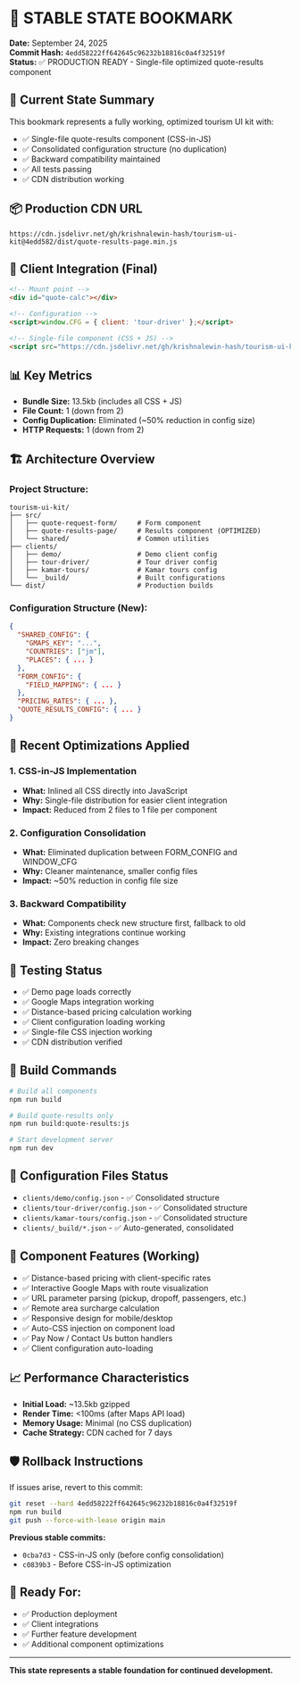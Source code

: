 # 🔖 STABLE STATE BOOKMARK
**Date:** September 24, 2025  
**Commit Hash:** `4edd58222ff642645c96232b18816c0a4f32519f`  
**Status:** ✅ PRODUCTION READY - Single-file optimized quote-results component

## 🎯 **Current State Summary**
This bookmark represents a fully working, optimized tourism UI kit with:
- ✅ Single-file quote-results component (CSS-in-JS)
- ✅ Consolidated configuration structure (no duplication)
- ✅ Backward compatibility maintained
- ✅ All tests passing
- ✅ CDN distribution working

## 📦 **Production CDN URL**
```
https://cdn.jsdelivr.net/gh/krishnalewin-hash/tourism-ui-kit@4edd582/dist/quote-results-page.min.js
```

## 🔧 **Client Integration (Final)**
```html
<!-- Mount point -->
<div id="quote-calc"></div>

<!-- Configuration -->
<script>window.CFG = { client: 'tour-driver' };</script>

<!-- Single-file component (CSS + JS) -->
<script src="https://cdn.jsdelivr.net/gh/krishnalewin-hash/tourism-ui-kit@4edd582/dist/quote-results-page.min.js"></script>
```

## 📊 **Key Metrics**
- **Bundle Size:** 13.5kb (includes all CSS + JS)
- **File Count:** 1 (down from 2)
- **Config Duplication:** Eliminated (~50% reduction in config size)
- **HTTP Requests:** 1 (down from 2)

## 🏗️ **Architecture Overview**

### **Project Structure:**
```
tourism-ui-kit/
├── src/
│   ├── quote-request-form/     # Form component
│   ├── quote-results-page/     # Results component (OPTIMIZED)
│   └── shared/                 # Common utilities
├── clients/
│   ├── demo/                   # Demo client config
│   ├── tour-driver/            # Tour driver config
│   ├── kamar-tours/            # Kamar tours config
│   └── _build/                 # Built configurations
└── dist/                       # Production builds
```

### **Configuration Structure (New):**
```json
{
  "SHARED_CONFIG": {
    "GMAPS_KEY": "...",
    "COUNTRIES": ["jm"],
    "PLACES": { ... }
  },
  "FORM_CONFIG": {
    "FIELD_MAPPING": { ... }
  },
  "PRICING_RATES": { ... },
  "QUOTE_RESULTS_CONFIG": { ... }
}
```

## 🔄 **Recent Optimizations Applied**

### **1. CSS-in-JS Implementation**
- **What:** Inlined all CSS directly into JavaScript
- **Why:** Single-file distribution for easier client integration
- **Impact:** Reduced from 2 files to 1 file per component

### **2. Configuration Consolidation**
- **What:** Eliminated duplication between FORM_CONFIG and WINDOW_CFG
- **Why:** Cleaner maintenance, smaller config files
- **Impact:** ~50% reduction in config file size

### **3. Backward Compatibility**
- **What:** Components check new structure first, fallback to old
- **Why:** Existing integrations continue working
- **Impact:** Zero breaking changes

## 🧪 **Testing Status**
- ✅ Demo page loads correctly
- ✅ Google Maps integration working
- ✅ Distance-based pricing calculation working
- ✅ Client configuration loading working
- ✅ Single-file CSS injection working
- ✅ CDN distribution verified

## 🚀 **Build Commands**
```bash
# Build all components
npm run build

# Build quote-results only
npm run build:quote-results:js

# Start development server
npm run dev
```

## 📝 **Configuration Files Status**
- `clients/demo/config.json` - ✅ Consolidated structure
- `clients/tour-driver/config.json` - ✅ Consolidated structure  
- `clients/kamar-tours/config.json` - ✅ Consolidated structure
- `clients/_build/*.json` - ✅ Auto-generated, consolidated

## 🔧 **Component Features (Working)**
- ✅ Distance-based pricing with client-specific rates
- ✅ Interactive Google Maps with route visualization
- ✅ URL parameter parsing (pickup, dropoff, passengers, etc.)
- ✅ Remote area surcharge calculation
- ✅ Responsive design for mobile/desktop
- ✅ Auto-CSS injection on component load
- ✅ Pay Now / Contact Us button handlers
- ✅ Client configuration auto-loading

## 📈 **Performance Characteristics**
- **Initial Load:** ~13.5kb gzipped
- **Render Time:** <100ms (after Maps API load)
- **Memory Usage:** Minimal (no CSS duplication)
- **Cache Strategy:** CDN cached for 7 days

## 🛡️ **Rollback Instructions**
If issues arise, revert to this commit:
```bash
git reset --hard 4edd58222ff642645c96232b18816c0a4f32519f
npm run build
git push --force-with-lease origin main
```

**Previous stable commits:**
- `0cba7d3` - CSS-in-JS only (before config consolidation)
- `c0839b3` - Before CSS-in-JS optimization

## 🎯 **Ready For:**
- ✅ Production deployment
- ✅ Client integrations
- ✅ Further feature development
- ✅ Additional component optimizations

---
**This state represents a stable foundation for continued development.**